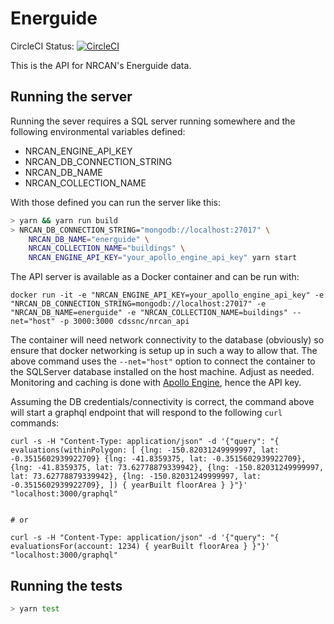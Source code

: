 # Energuide

CircleCI Status: [![CircleCI](https://circleci.com/gh/cds-snc/nrcan_api.svg?style=svg)](https://circleci.com/gh/cds-snc/nrcan_api)

This is the API for NRCAN's Energuide data.

## Running the server

Running the sever requires a SQL server running somewhere and the following environmental variables defined:

* NRCAN_ENGINE_API_KEY
* NRCAN_DB_CONNECTION_STRING
* NRCAN_DB_NAME
* NRCAN_COLLECTION_NAME

With those defined you can run the server like this:

```sh
> yarn && yarn run build
> NRCAN_DB_CONNECTION_STRING="mongodb://localhost:27017" \
	NRCAN_DB_NAME="energuide" \
	NRCAN_COLLECTION_NAME="buildings" \
	NRCAN_ENGINE_API_KEY="your_apollo_engine_api_key" yarn start
```

The API server is available as a Docker container and can be run with:
```
docker run -it -e "NRCAN_ENGINE_API_KEY=your_apollo_engine_api_key" -e "NRCAN_DB_CONNECTION_STRING=mongodb://localhost:27017" -e "NRCAN_DB_NAME=energuide" -e "NRCAN_COLLECTION_NAME=buildings" --net="host" -p 3000:3000 cdssnc/nrcan_api

```

The container will need network connectivity to the database (obviously) so
ensure that docker networking is setup up in such a way to allow that. The
above command uses the `--net="host"` option to connect the container to the
SQLServer database installed on the host machine. Adjust as needed.
Monitoring and caching is done with [Apollo Engine](https://engine.apollographql.com), hence the API key.

Assuming the DB credentials/connectivity is correct, the command above will
start a graphql endpoint that will respond to the following `curl` commands:

```
curl -s -H "Content-Type: application/json" -d '{"query": "{ evaluations(withinPolygon: [ {lng: -150.82031249999997, lat: -0.3515602939922709} {lng: -41.8359375, lat: -0.3515602939922709}, {lng: -41.8359375, lat: 73.62778879339942}, {lng: -150.82031249999997, lat: 73.62778879339942}, {lng: -150.82031249999997, lat: -0.3515602939922709}, ]) { yearBuilt floorArea } }"}'  "localhost:3000/graphql"


# or

curl -s -H "Content-Type: application/json" -d '{"query": "{ evaluationsFor(account: 1234) { yearBuilt floorArea } }"}'  "localhost:3000/graphql"
```


## Running the tests

```sh
> yarn test
```

